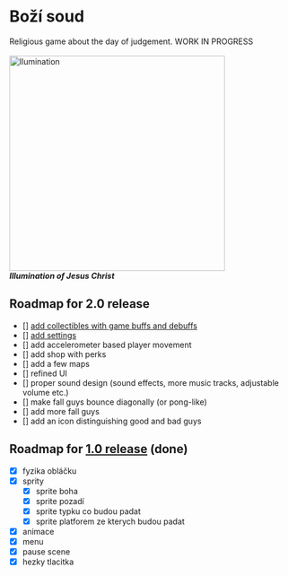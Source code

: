 # Boží soud

Religious game about the day of judgement. WORK IN PROGRESS
<br>
<br>
<img src="logo2%20big.png" alt="Ilumination" width="384"/>
<br>
***Illumination of Jesus Christ***

## Roadmap for 2.0 release
- [] [add collectibles with game buffs and debuffs](https://codeberg.org/dictator/bozi-soud/issues/3)
- [] [add settings](https://codeberg.org/dictator/bozi-soud/issues/4)
- [] add accelerometer based player movement 
- [] add shop with perks 
- [] add a few maps
- [] refined UI 
- [] proper sound design (sound effects, more music tracks, adjustable volume etc.)
- [] make fall guys bounce diagonally (or pong-like)
- [] add more fall guys
- [] add an icon distinguishing good and bad guys 


## Roadmap for [1.0 release](https://codeberg.org/dictator/bozi-soud/releases/tag/1.0) (done)

- [x] fyzika obláčku
- [x] sprity
	- [x] sprite boha 
	- [x] sprite pozadí
	- [x] sprite typku co budou padat
	- [x] sprite platforem ze kterych budou padat
- [x] animace
- [x] menu
- [x] pause scene
- [x] hezky tlacitka